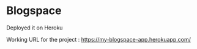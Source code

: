 # Blogspace

Deployed it on Heroku

Working URL for the project : https://my-blogspace-app.herokuapp.com/
